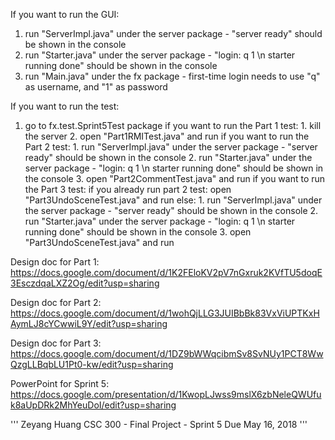 If you want to run the GUI:
1. run "ServerImpl.java" under the server package -  "server ready" should be shown in the console
2. run "Starter.java" under the server package - "login: q 1 \n starter running done" should be shown in the console
3. run "Main.java" under the fx package - first-time login needs to use "q" as username, and "1" as password

If you want to run the test:
1. go to fx.test.Sprint5Test package
	if you want to run the Part 1 test:
		1. kill the server 
		2. open "Part1RMITest.java" and run
	if you want to run the Part 2 test:
		1. run "ServerImpl.java" under the server package -  "server ready" should be shown in the console
		2. run "Starter.java" under the server package - "login: q 1 \n starter running done" should be shown in the console
		3. open "Part2CommentTest.java" and run
	if you want to run the Part 3 test:
		if you already run part 2 test:
			open "Part3UndoSceneTest.java" and run
		else:
			1. run "ServerImpl.java" under the server package -  "server ready" should be shown in the console
			2. run "Starter.java" under the server package - "login: q 1 \n starter running done" should be shown in the console
			3. open "Part3UndoSceneTest.java" and run


Design doc for Part 1: 
https://docs.google.com/document/d/1K2FEloKV2pV7nGxruk2KVfTU5doqE3EsczdqaLXZ2Og/edit?usp=sharing

Design doc for Part 2:
https://docs.google.com/document/d/1wohQjLLG3JUIBbBk83VxViUPTKxHAymLJ8cYCwwiL9Y/edit?usp=sharing

Design doc for Part 3: 
https://docs.google.com/document/d/1DZ9bWWqcibmSv8SvNUy1PCT8WwQzgLLBqbLU1Pt0-kw/edit?usp=sharing

PowerPoint for Sprint 5:
https://docs.google.com/presentation/d/1KwopLJwss9mslX6zbNeleQWUfuk8aUpDRk2MhYeuDoI/edit?usp=sharing


'''
Zeyang Huang
CSC 300 - Final Project - Sprint 5
Due May 16, 2018
'''